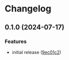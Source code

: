 # Changelog

## 0.1.0 (2024-07-17)


### Features

* initial release ([9ec01c2](https://github.com/GitHubTerraformers/terraform-github-organization/commit/9ec01c254ad5d8a049f7d8bb6d1795822c44739f))
